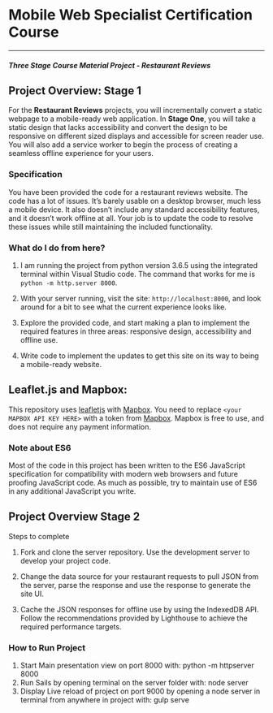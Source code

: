 # Mobile Web Specialist Certification Course
---
#### _Three Stage Course Material Project - Restaurant Reviews_

## Project Overview: Stage 1

For the **Restaurant Reviews** projects, you will incrementally convert a static webpage to a mobile-ready web application. In **Stage One**, you will take a static design that lacks accessibility and convert the design to be responsive on different sized displays and accessible for screen reader use. You will also add a service worker to begin the process of creating a seamless offline experience for your users.

### Specification

You have been provided the code for a restaurant reviews website. The code has a lot of issues. It’s barely usable on a desktop browser, much less a mobile device. It also doesn’t include any standard accessibility features, and it doesn’t work offline at all. Your job is to update the code to resolve these issues while still maintaining the included functionality. 

### What do I do from here?

1. I am running the project from python version 3.6.5 using the integrated terminal within Visual Studio code. The command that works for me is `python -m http.server 8000`. 

2. With your server running, visit the site: `http://localhost:8000`, and look around for a bit to see what the current experience looks like.
3. Explore the provided code, and start making a plan to implement the required features in three areas: responsive design, accessibility and offline use.
4. Write code to implement the updates to get this site on its way to being a mobile-ready website.

## Leaflet.js and Mapbox:

This repository uses [leafletjs](https://leafletjs.com/) with [Mapbox](https://www.mapbox.com/). You need to replace `<your MAPBOX API KEY HERE>` with a token from [Mapbox](https://www.mapbox.com/). Mapbox is free to use, and does not require any payment information. 

### Note about ES6

Most of the code in this project has been written to the ES6 JavaScript specification for compatibility with modern web browsers and future proofing JavaScript code. As much as possible, try to maintain use of ES6 in any additional JavaScript you write. 



## Project Overview Stage 2
Steps to complete
1. Fork and clone the server repository. Use the development server to develop your project code.

2. Change the data source for your restaurant requests to pull JSON from the server, parse the response and use the response to generate the site UI.

3. Cache the JSON responses for offline use by using the IndexedDB API.
Follow the recommendations provided by Lighthouse to achieve the required performance targets.


### How to Run Project
1. Start Main presentation view on port 8000 with: python -m httpserver 8000
2. Run Sails by opening terminal on the server folder with: node server
3. Display Live reload of project on port 9000 by opening a node server in terminal from anywhere in project with: gulp serve